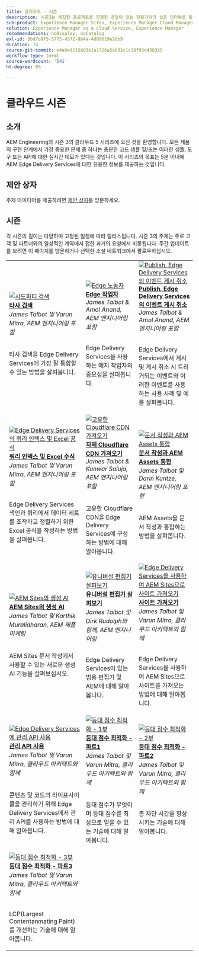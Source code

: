 ```yaml
---
title: 클라우드 - 시즌
description: 시즌3는 복잡한 프로젝트를 진행한 경험이 있는 전문가와의 심층 인터뷰를 통해 AEM Edge Delivery 서비스에 대해 알아볼 수 있도록 했다
sub-product: Experience Manager Sites, Experience Manager Cloud Manager, Experience Manager Assets
solution: Experience Manager as a Cloud Service, Experience Manager
recommendations: noDisplay, noCatalog
exl-id: 3bd7b9f5-5775-4572-8b4a-4d09619e20b9
duration: 74
source-git-commit: e4a9ed215603e1a1726a5a031c1c18f93d438355
workflow-type: tm+mt
source-wordcount: '541'
ht-degree: 0%

---
```


# 클라우드 시즌

## 소개

AEM Engineering의 시즌 3의 클라우드 5 시리즈에 오신 것을 환영합니다. 모든 제품의 구현 단계에서 가장 중요한 문제 중 하나는 충분한 코드 샘플 및/또는 이러한 샘플, 도구 또는 API에 대한 실시간 데모가 있다는 것입니다. 이 시리즈의 목표는 5분 이내에 AEM Edge Delivery Services에 대한 유용한 정보를 제공하는 것입니다.

## 제안 상자

주제 아이디어를 제출하려면 [제안 상자](https://forms.office.com/r/74P5Xz4UH0)를 방문하세요.

## 시즌

각 시즌의 길이는 다양하며 고정된 일정에 따라 릴리스됩니다. 시즌 3의 주제는 주로 고객 및 파트너와의 일상적인 계약에서 접한 과거의 요청에서 비롯됩니다. 주간 업데이트를 보려면 이 페이지를 방문하거나 선택한 소셜 네트워크에서 팔로우하십시오.

<table>
    <tr>
        <td>
            <a href="./season-3/cloud5-3rd-party-search.md">
                <img alt="서드파티 검색" src="https://video.tv.adobe.com/v/3427040?format=jpeg"/>
            </a>
            <div>
                <a href="./season-3/cloud5-3rd-party-search.md">
                <strong>타사 검색</strong></a>        
                <br/><em>James Talbot 및 Varun Mitra, AEM 엔지니어링 포함</em>
            </div>
            <p>
                <br/>
                타사 검색을 Edge Delivery Services에 가장 잘 통합할 수 있는 방법을 살펴봅니다.
            </p>
        </td>   
        <td>
            <a href="./season-3/cloud5-edge-workers.md">
                <img alt="Edge 노동자" src="https://video.tv.adobe.com/v/3427589?format=jpeg"/>
            </a>
            <div>
                <a href="./season-3/cloud5-edge-workers.md">
                <strong>Edge 작업자</strong></a>        
                <br/><em>James Talbot &amp; Amol Anand, AEM 엔지니어링 포함</em>
            </div>
            <p>
                <br/>
                Edge Delivery Services을 사용하는 에지 작업자의 중요성을 살펴봅니다.
            </p>
        </td>   
        <td>
            <a href="./season-3/cloud5-publish-events.md">
                <img alt="Publish, Edge Delivery Services의 이벤트 게시 취소" src="https://video.tv.adobe.com/v/3427681?format=jpeg"/>
            </a>
            <div>
                <a href="./season-3/cloud5-publish-events.md">
                <strong>Publish, Edge Delivery Services의 이벤트 게시 취소</strong></a>        
                <br/><em>James Talbot &amp; Amol Anand, AEM 엔지니어링 포함</em>
            </div>
            <p>
                <br/>
                Edge Delivery Services에서 게시 및 게시 취소 시 트리거되는 이벤트와 이러한 이벤트를 사용하는 사용 사례 및 예를 살펴봅니다.
            </p>
        </td>  
    </tr>
    <tr>
        <td>
            <a href="./season-3/cloud5-query-indexes.md">
                <img alt="Edge Delivery Services의 쿼리 인덱스 및 Excel 공식" src="https://video.tv.adobe.com/v/3427787?format=jpeg"/>
            </a>
            <div>
                <a href="./season-3/cloud5-query-indexes.md">
                <strong>쿼리 인덱스 및 Excel 수식 </strong></a>        
                <br/><em>James Talbot 및 Varun Mitra, AEM 엔지니어링 포함</em>
            </div>
            <p>
                <br/>
                Edge Delivery Services 색인과 쿼리에서 데이터 세트를 조작하고 정렬하기 위한 Excel 공식을 작성하는 방법을 살펴봅니다.
            </p>
        </td>  
        <td>
            <a href="./season-3/cloud5-byo-cloudflare-cdn.md">
                <img alt="고유한 Cloudflare CDN 가져오기" src="https://video.tv.adobe.com/v/3428100?format=jpeg"/>
            </a>
            <div>
                <a href="./season-3/cloud5-byo-cloudflare-cdn.md">
                <strong>자체 Cloudflare CDN 가져오기</strong></a>        
                <br/><em>James Talbot &amp; Kunwar Saluja, AEM 엔지니어링 포함</em>
            </div>
            <p>
                <br/>
                고유한 Cloudflare CDN을 Edge Delivery Services에 구성하는 방법에 대해 알아봅니다.
            </p>
        </td>           
        <td>
            <a href="./season-3/cloud5-integrate-assets.md">
                <img alt="문서 작성과 AEM Assets 통합" src="https://video.tv.adobe.com/v/3428302?format=jpeg"/>
            </a>
            <div>
                <a href="./season-3/cloud5-integrate-assets.md">
                <strong>문서 작성과 AEM Assets 통합</strong></a>        
                <br/><em>James Talbot 및 Darin Kuntze, AEM 엔지니어링 포함</em>
            </div>
            <p>
                <br/>
                AEM Assets을 문서 작성과 통합하는 방법을 살펴봅니다.
            </p>
        </td>
    </tr>
    <tr>
        <td>
            <a href="./season-3/cloud5-generative-ai-for-aem-sites.md">
                <img alt="AEM Sites의 생성 AI" src="https://video.tv.adobe.com/v/3428436?format=jpeg"/>
            </a>
            <div>
                <a href="./season-3/cloud5-generative-ai-for-aem-sites.md">
                <strong>AEM Sites의 생성 AI</strong></a>        
                <br/><em>James Talbot 및 Karthik Muralidharan, AEM 제품 마케팅</em>
            </div>
            <p>
                <br/>                
                AEM Sites 문서 작성에서 사용할 수 있는 새로운 생성 AI 기능을 살펴보십시오.
            </p>
        </td>                
        <td>
            <a href="./season-3/cloud5-exploring-universal-editor.md">
                <img alt="유니버설 편집기 살펴보기" src="https://video.tv.adobe.com/v/3429656?format=jpeg"/>
            </a>
            <div>
                <a href="./season-3/cloud5-exploring-universal-editor.md">
                <strong>유니버설 편집기 살펴보기</strong></a>        
                <br/><em>James Talbot 및 Dirk Rudolph와 함께, AEM 엔지니어링</em>
            </div>
            <p>
                <br/>                
                 Edge Delivery Services이 있는 범용 편집기 및 AEM에 대해 알아봅니다.
            </p>
        </td>
        <td>
            <a href="./season-3/cloud5-import-sites-to-edge-delivery-services.md">
                <img alt="Edge Delivery Services을 사용하여 AEM Sites으로 사이트 가져오기" 
                     src="https://video.tv.adobe.com/v/3431603?format=jpeg"/>
            </a>
            <div>
                <a href="./season-3/cloud5-import-sites-to-edge-delivery-services.md">
                <strong>사이트 가져오기</strong></a>        
                <br/><em>James Talbot 및 Varun Mitra, 클라우드 아키텍트와 함께</em>
            </div>
            <p>
                <br/>                
                 Edge Delivery Services을 사용하여 AEM Sites으로 사이트를 가져오는 방법에 대해 알아봅니다.
            </p>
        </td>
    </tr>
    <tr>
        <td>
            <a href="./season-3/cloud5-using-admin-api.md">
                <img alt="Edge Delivery Services에 관리 API 사용" 
                     src="https://video.tv.adobe.com/v/3433158?format=jpeg"/>
            </a>
            <div>
                <a href="./season-3/cloud5-using-admin-api.md">
                <strong>관리 API 사용</strong></a>        
                <br/><em>James Talbot 및 Varun Mitra, 클라우드 아키텍트와 함께</em>
            </div>
            <p>
                <br/>                
                 콘텐츠 및 코드의 라이프사이클을 관리하기 위해 Edge Delivery Services에서 관리 API를 사용하는 방법에 대해 알아봅니다.
            </p>
        </td>   
        <td>
            <a href="./season-3/cloud5-lighthouse-score-optimization-part1.md">
                <img alt="등대 점수 최적화 - 1부" 
                     src="https://video.tv.adobe.com/v/3433378?format=jpeg"/>
            </a>
            <div>
                <a href="./season-3/cloud5-lighthouse-score-optimization-part1.md">
                <strong>등대 점수 최적화 - 파트1</strong></a>
                <br/><em>James Talbot 및 Varun Mitra, 클라우드 아키텍트와 함께</em>
            </div>
            <p>
                <br/>                
                 등대 점수가 무엇이며 등대 점수를 최상으로 얻을 수 있는 기술에 대해 알아봅니다.
            </p>
        </td>            
        <td>
            <a href="./season-3/cloud5-lighthouse-score-optimization-part2.md">
                <img alt="등대 점수 최적화 - 2부"
                     src="https://video.tv.adobe.com/v/3434042?format=jpeg"/>
            </a>
            <div>
                <a href="./season-3/cloud5-lighthouse-score-optimization-part2.md">
                <strong>등대 점수 최적화 - 파트2</strong></a>
                <br/><em>James Talbot 및 Varun Mitra, 클라우드 아키텍트와 함께</em>
            </div>
            <p>
                <br/>                
                 총 차단 시간을 향상시키는 기술에 대해 알아봅니다.
            </p>
        </td>   
    </tr>
    <tr>
        <td>
            <a href="./season-3/cloud5-lighthouse-score-optimization-part3.md">
                <img alt="등대 점수 최적화 - 3부"
                     src="https://video.tv.adobe.com/v/3435001?format=jpeg"/>
            </a>
            <div>
                <a href="./season-3/cloud5-lighthouse-score-optimization-part3.md">
                <strong>등대 점수 최적화 - 파트3</strong></a>
                <br/><em>James Talbot 및 Varun Mitra, 클라우드 아키텍트와 함께</em>
            </div>
            <p>
                <br/>                
                 LCP(Largest Contentanmating Paint)를 개선하는 기술에 대해 알아봅니다.
            </p>
        </td>            
    </tr>        
</table>
